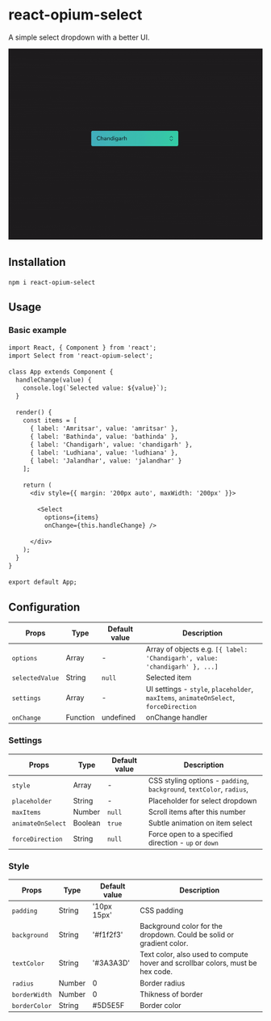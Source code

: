 # react-opium-select
A simple select dropdown with a better UI.

<img src="./demo.gif" width="600" alt="Demo">

## Installation
```npm i react-opium-select```

## Usage

### Basic example
```
import React, { Component } from 'react';
import Select from 'react-opium-select';

class App extends Component {
  handleChange(value) {
    console.log(`Selected value: ${value}`);
  }

  render() {
    const items = [
      { label: 'Amritsar', value: 'amritsar' },
      { label: 'Bathinda', value: 'bathinda' },
      { label: 'Chandigarh', value: 'chandigarh' },
      { label: 'Ludhiana', value: 'ludhiana' },
      { label: 'Jalandhar', value: 'jalandhar' }
    ];

    return (
      <div style={{ margin: '200px auto', maxWidth: '200px' }}>

        <Select
          options={items}
          onChange={this.handleChange} />

      </div>
    );
  }
}

export default App;
```

## Configuration
| Props | Type | Default value | Description |
|---|---|---|---|
| `options` | Array | - | Array of objects e.g. `[{ label: 'Chandigarh', value: 'chandigarh' }, ...]`
| `selectedValue` | String | `null` | Selected item |
| `settings` | Array | - | UI settings - `style`, `placeholder`, `maxItems`, `animateOnSelect`, `forceDirection` |
| `onChange` | Function | undefined | onChange handler

### Settings
| Props | Type | Default value | Description |
|---|---|---|---|
| `style` | Array | - | CSS styling options - `padding`, `background`, `textColor`, `radius`, | `borderWidth`, `borderColor` |
| `placeholder` | String | - | Placeholder for select dropdown |
| `maxItems` | Number | `null` | Scroll items after this number |
| `animateOnSelect` | Boolean | `true` | Subtle animation on item select |
| `forceDirection` | String | `null` | Force open to a specified direction - `up` or `down` |

### Style
| Props | Type | Default value | Description |
|---|---|---|---|
| `padding` | String | '10px 15px' | CSS padding |
| `background` | String | '#f1f2f3' | Background color for the dropdown. Could be solid or gradient color. |
| `textColor` | String | '#3A3A3D' | Text color, also used to compute hover and scrollbar colors, must be hex code. |
| `radius` | Number | 0 | Border radius |
| `borderWidth` | Number | 0 | Thikness of border |
| `borderColor` | String | #5D5E5F | Border color |

